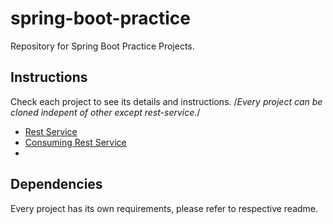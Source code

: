 # spring-boot-practice

Repository for Spring Boot Practice Projects.

## Instructions

Check each project to see its details and instructions. /*Every project can be cloned indepent of other except rest-service.*/

- [Rest Service](rest-service/README.adoc)
- [Consuming Rest Service](https://github.com/vimal-s/consuming-rest-service/blob/master/README.adoc)
- []()

## Dependencies

Every project has its own requirements, please refer to respective readme.
